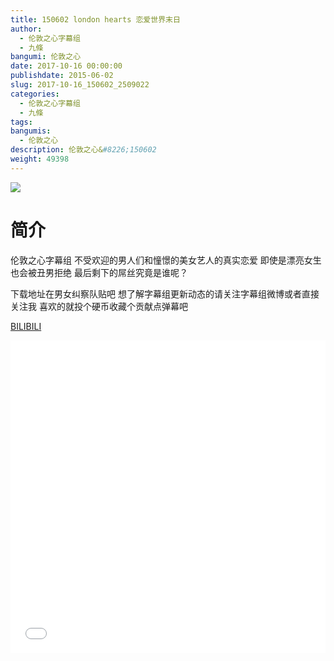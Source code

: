 ```yaml
---
title: 150602 london hearts 恋爱世界末日
author: 
  - 伦敦之心字幕组
  - 九條
bangumi: 伦敦之心
date: 2017-10-16 00:00:00
publishdate: 2015-06-02
slug: 2017-10-16_150602_2509022
categories: 
  - 伦敦之心字幕组
  - 九條
tags: 
bangumis: 
  - 伦敦之心
description: 伦敦之心&#8226;150602
weight: 49398
---
```


![](https://i.imgur.com/W84KhkM.jpg)

# 简介  
伦敦之心字幕组 不受欢迎的男人们和憧憬的美女艺人的真实恋爱 即使是漂亮女生也会被丑男拒绝 最后剩下的屌丝究竟是谁呢？


下载地址在男女纠察队贴吧 想了解字幕组更新动态的请关注字幕组微博或者直接关注我 喜欢的就投个硬币收藏个贡献点弹幕吧

  [BILIBILI](https://www.bilibili.com/video/av2509022/)


<div class="vcontainer">  <iframe class='video' src="//www.bilibili.com/blackboard/player.html?aid=2509022" width="100%" height="500" frameborder="0" allowfullscreen="allowfullscreen"></iframe></div>
